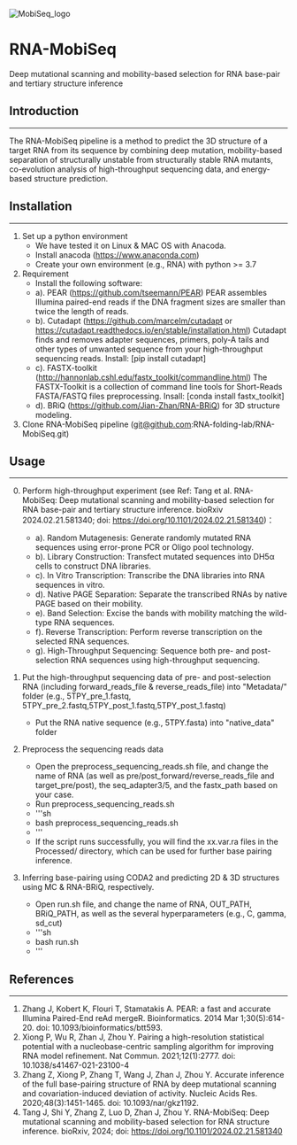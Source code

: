 ![MobiSeq_logo](https://github.com/user-attachments/assets/e148b59f-b120-4f98-8443-ee50385f742f)
# RNA-MobiSeq
Deep mutational scanning and mobility-based selection for RNA base-pair and tertiary structure inference
## Introduction
-------------
The RNA-MobiSeq pipeline is a method to predict the 3D structure of a target RNA from its sequence by combining deep mutation, mobility-based separation of structurally unstable from structurally stable RNA mutants, co-evolution analysis of high-throughput sequencing data, and energy-based structure prediction. 
## Installation
-------------
1.  Set up a python environment
    * We have tested it on Linux & MAC OS with Anacoda.
    * Install anacoda (https://www.anaconda.com)
    * Create your own environment (e.g., RNA) with python >= 3.7
2.  Requirement
    * Install the following software:
    * a). PEAR (https://github.com/tseemann/PEAR)
        PEAR  assembles  Illumina paired-end reads if the DNA fragment sizes are smaller than  twice  the length of reads.
    * b). Cutadapt (https://github.com/marcelm/cutadapt or https://cutadapt.readthedocs.io/en/stable/installation.html)
        Cutadapt finds and removes adapter sequences, primers, poly-A tails and other types of unwanted sequence from your high-throughput sequencing reads. Install: [pip install cutadapt]
    * c). FASTX-toolkit (http://hannonlab.cshl.edu/fastx_toolkit/commandline.html)
        The FASTX-Toolkit is a collection of command line tools for Short-Reads FASTA/FASTQ files preprocessing. Insall: [conda install fastx_toolkit]
    * d). BRiQ (https://github.com/Jian-Zhan/RNA-BRiQ) for 3D structure modeling.
3.  Clone RNA-MobiSeq pipeline (git@github.com:RNA-folding-lab/RNA-MobiSeq.git)

## Usage
-------------
0.  Perform high-throughput experiment (see Ref: Tang et al. RNA-MobiSeq: Deep mutational scanning and mobility-based selection for RNA base-pair and tertiary structure inference. bioRxiv 2024.02.21.581340; doi: https://doi.org/10.1101/2024.02.21.581340)：
	* a). Random Mutagenesis: Generate randomly mutated RNA sequences using error-prone PCR or Oligo pool technology.
	* b). Library Construction: Transfect mutated sequences into DH5α cells to construct DNA libraries.
	* c). In Vitro Transcription: Transcribe the DNA libraries into RNA sequences in vitro.
	* d). Native PAGE Separation: Separate the transcribed RNAs by native PAGE based on their mobility. 
	* e). Band Selection: Excise the bands with mobility matching the wild-type RNA sequences.
	* f). Reverse Transcription: Perform reverse transcription on the selected RNA sequences.
	* g). High-Throughput Sequencing: Sequence both pre- and post-selection RNA sequences using high-throughput sequencing.

1.  Put the high-throughput sequencing data of pre- and post-selection RNA (including forward_reads_file & reverse_reads_file) into "Metadata/" folder (e.g., 5TPY_pre_1.fastq, 5TPY_pre_2.fastq,5TPY_post_1.fastq,5TPY_post_1.fastq)
    * Put the RNA native sequence (e.g., 5TPY.fasta) into "native_data" folder

2.  Preprocess the sequencing reads data
    * Open the preprocess_sequencing_reads.sh file, and change the name of RNA (as well as pre/post_forward/reverse_reads_file and target_pre/post), the seq_adapter3/5, and the fastx_path based on your case.
    * Run preprocess_sequencing_reads.sh
    * '''sh
    * bash preprocess_sequencing_reads.sh
    * '''
    * If the script runs successfully, you will find the xx.var.ra files in the Processed/ directory, which can be used for further base pairing inference.
3.  Inferring base-pairing using CODA2 and predicting 2D & 3D structures using MC & RNA-BRiQ, respectively.
    * Open run.sh file, and change the name of RNA, OUT_PATH, BRiQ_PATH, as well as the several hyperparameters (e.g., C, gamma, sd_cut)
    * '''sh
    * bash run.sh
    * '''


## References
-------------
1.  Zhang J, Kobert K, Flouri T, Stamatakis A. PEAR: a fast and accurate Illumina Paired-End reAd mergeR. Bioinformatics. 2014 Mar 1;30(5):614-20. doi: 10.1093/bioinformatics/btt593. 
2.  Xiong P, Wu R, Zhan J, Zhou Y. Pairing a high-resolution statistical potential with a nucleobase-centric sampling algorithm for improving RNA model refinement. Nat Commun. 2021;12(1):2777. doi: 10.1038/s41467-021-23100-4
3.  Zhang Z, Xiong P, Zhang T, Wang J, Zhan J, Zhou Y. Accurate inference of the full base-pairing structure of RNA by deep mutational scanning and covariation-induced deviation of activity. Nucleic Acids Res. 2020;48(3):1451-1465. doi: 10.1093/nar/gkz1192. 
4.  Tang J, Shi Y, Zhang Z, Luo D, Zhan J, Zhou Y. RNA-MobiSeq: Deep mutational scanning and mobility-based selection for RNA structure inference. bioRxiv, 2024; doi: https://doi.org/10.1101/2024.02.21.581340

